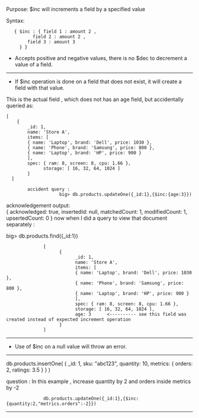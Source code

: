 

Purpose: $inc will increments a field by a specified value

 Syntax:
      
       { $inc : { field 1 : amount 2 ,
              field 2 : amount 2 ,
            field 3 : amount 3 
         } }

- Accepts positive and negative values, there is no $dec to decrement a value of a field.

---------------------------------------------------------------------------------------------------------------------

-  If $inc operation is done on a field that does not exist, it will create a field with that value.



This is the actual field , which does not has an age field, but accidentally queried as: 
                        
    [
        {
            _id: 1,
            name: 'Store A',
            items: [
            { name: 'Laptop', brand: 'Dell', price: 1030 },
            { name: 'Phone', brand: 'Samsung', price: 800 },
            { name: 'Laptop', brand: 'HP', price: 900 }
            ],
            spec: { ram: 8, screen: 8, cpu: 1.66 },
                  storage: [ 16, 32, 64, 1024 ]
            }
      ]

            accident query : 
                        big> db.products.updateOne({_id:1},{$inc:{age:3}})

acknowledgement output:                         
{
  acknowledged: true,
  insertedId: null,
  matchedCount: 1,
  modifiedCount: 1,
  upsertedCount: 0
}
now when I did a query to view that document separately : 

big> db.products.find({_id:1})
                  
                  [
                        {
                              _id: 1,
                              name: 'Store A',
                              items: [
                              { name: 'Laptop', brand: 'Dell', price: 1030 },
                              { name: 'Phone', brand: 'Samsung', price: 800 },
                              { name: 'Laptop', brand: 'HP', price: 900 }
                              ],
                              spec: { ram: 8, screen: 8, cpu: 1.66 },
                              storage: [ 16, 32, 64, 1024 ],
                              age: 3      <---------- see this field was created instead of expected increment operation
                        }
                  ]


----------------------------------------------------------------------------------------------------------------------

- Use of $inc on a null value will throw an error.

----------------------------------------------------------------------------------------------------------------------


db.products.insertOne(
   {
     _id: 1,
     sku: "abc123",
     quantity: 10,
     metrics: { orders: 2, ratings: 3.5 }
   }
)

question : In this example , increase quantity by 2 and orders inside metrics by -2

                  db.products.updateOne({_id:1},{$inc:{quantity:2,"metrics.orders":-2}})

-----------------------------------------------------------------------------------------------------------------------                  